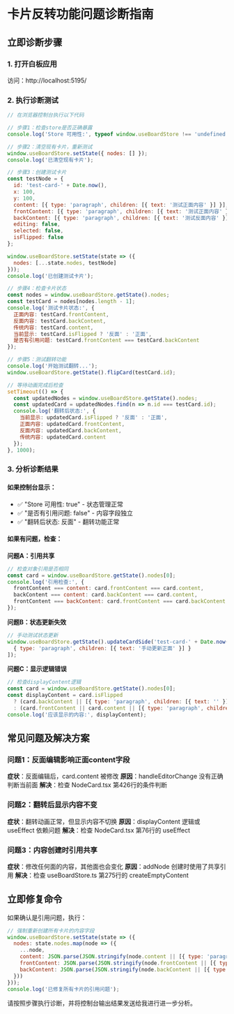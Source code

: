 # 卡片反转功能问题诊断指南

## 立即诊断步骤

### 1. 打开白板应用
访问：http://localhost:5195/

### 2. 执行诊断测试
```javascript
// 在浏览器控制台执行以下代码

// 步骤1：检查store是否正确暴露
console.log('Store 可用性:', typeof window.useBoardStore !== 'undefined');

// 步骤2：清空现有卡片，重新测试
window.useBoardStore.setState({ nodes: [] });
console.log('已清空现有卡片');

// 步骤3：创建测试卡片
const testNode = {
  id: 'test-card-' + Date.now(),
  x: 100,
  y: 100,
  content: [{ type: 'paragraph', children: [{ text: '测试正面内容' }] }],
  frontContent: [{ type: 'paragraph', children: [{ text: '测试正面内容' }] }],
  backContent: [{ type: 'paragraph', children: [{ text: '测试反面内容' }] }],
  editing: false,
  selected: false,
  isFlipped: false
};

window.useBoardStore.setState(state => ({
  nodes: [...state.nodes, testNode]
}));
console.log('已创建测试卡片');

// 步骤4：检查卡片状态
const nodes = window.useBoardStore.getState().nodes;
const testCard = nodes[nodes.length - 1];
console.log('测试卡片状态:', {
  正面内容: testCard.frontContent,
  反面内容: testCard.backContent,
  传统内容: testCard.content,
  当前显示: testCard.isFlipped ? '反面' : '正面',
  是否有引用问题: testCard.frontContent === testCard.backContent
});

// 步骤5：测试翻转功能
console.log('开始测试翻转...');
window.useBoardStore.getState().flipCard(testCard.id);

// 等待动画完成后检查
setTimeout(() => {
  const updatedNodes = window.useBoardStore.getState().nodes;
  const updatedCard = updatedNodes.find(n => n.id === testCard.id);
  console.log('翻转后状态:', {
    当前显示: updatedCard.isFlipped ? '反面' : '正面',
    正面内容: updatedCard.frontContent,
    反面内容: updatedCard.backContent,
    传统内容: updatedCard.content
  });
}, 1000);
```

### 3. 分析诊断结果

#### 如果控制台显示：
- ✅ "Store 可用性: true" - 状态管理正常
- ✅ "是否有引用问题: false" - 内容字段独立
- ✅ "翻转后状态: 反面" - 翻转功能正常

#### 如果有问题，检查：

**问题A：引用共享**
```javascript
// 检查对象引用是否相同
const card = window.useBoardStore.getState().nodes[0];
console.log('引用检查:', {
  frontContent === content: card.frontContent === card.content,
  backContent === content: card.backContent === card.content,
  frontContent === backContent: card.frontContent === card.backContent
});
```

**问题B：状态更新失效**
```javascript
// 手动测试状态更新
window.useBoardStore.getState().updateCardSide('test-card-' + Date.now(), 'front', [
  { type: 'paragraph', children: [{ text: '手动更新正面' }] }
]);
```

**问题C：显示逻辑错误**
```javascript
// 检查displayContent逻辑
const card = window.useBoardStore.getState().nodes[0];
const displayContent = card.isFlipped 
  ? (card.backContent || [{ type: 'paragraph', children: [{ text: '' }] }])
  : (card.frontContent || card.content || [{ type: 'paragraph', children: [{ text: '' }] }]);
console.log('应该显示的内容:', displayContent);
```

## 常见问题及解决方案

### 问题1：反面编辑影响正面content字段
**症状**：反面编辑后，card.content 被修改
**原因**：handleEditorChange 没有正确判断当前面
**解决**：检查 NodeCard.tsx 第426行的条件判断

### 问题2：翻转后显示内容不变
**症状**：翻转动画正常，但显示内容不切换
**原因**：displayContent 逻辑或 useEffect 依赖问题
**解决**：检查 NodeCard.tsx 第76行的 useEffect

### 问题3：内容创建时引用共享
**症状**：修改任何面的内容，其他面也会变化
**原因**：addNode 创建时使用了共享引用
**解决**：检查 useBoardStore.ts 第275行的 createEmptyContent

## 立即修复命令

如果确认是引用问题，执行：
```javascript
// 强制重新创建所有卡片的内容字段
window.useBoardStore.setState(state => ({
  nodes: state.nodes.map(node => ({
    ...node,
    content: JSON.parse(JSON.stringify(node.content || [{ type: 'paragraph', children: [{ text: '' }] }])),
    frontContent: JSON.parse(JSON.stringify(node.frontContent || [{ type: 'paragraph', children: [{ text: '' }] }])),
    backContent: JSON.parse(JSON.stringify(node.backContent || [{ type: 'paragraph', children: [{ text: '' }] }]))
  }))
}));
console.log('已修复所有卡片的引用问题');
```

请按照步骤执行诊断，并将控制台输出结果发送给我进行进一步分析。 